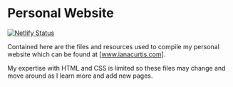 # Personal Website

[![Netlify Status](https://api.netlify.com/api/v1/badges/aa266dff-fece-41de-afd6-e34427d156ce/deploy-status)](https://app.netlify.com/sites/ianacurtis/deploys)

Contained here are the files and resources used to compile my personal website which can be found at [www.ianacurtis.com].

My expertise with HTML and CSS is limited so these files may change and move around as I learn more and add new pages.